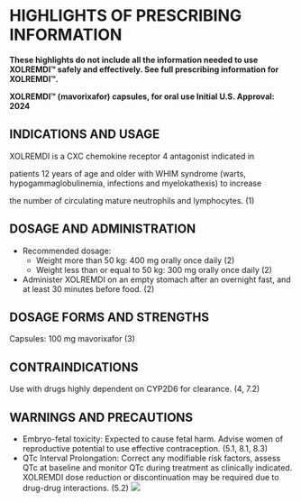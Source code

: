 ﻿# HIGHLIGHTS OF PRESCRIBING INFORMATION

**These highlights do not include all the information needed to use XOLREMDI™ safely and effectively. See full prescribing information for XOLREMDI™.**

**XOLREMDI™ (mavorixafor) capsules, for oral use Initial U.S. Approval: 2024**

## INDICATIONS AND USAGE

XOLREMDI is a CXC chemokine receptor 4 antagonist indicated in

patients 12 years of age and older with WHIM syndrome (warts, hypogammaglobulinemia, infections and myelokathexis) to increase

the number of circulating mature neutrophils and lymphocytes. (1)

## DOSAGE AND ADMINISTRATION

- Recommended dosage:
  - Weight more than 50 kg: 400 mg orally once daily (2)
  - Weight less than or equal to 50 kg: 300 mg orally once daily (2)
- Administer XOLREMDI on an empty stomach after an overnight fast, and at least 30 minutes before food. (2)

## DOSAGE FORMS AND STRENGTHS

Capsules: 100 mg mavorixafor (3)

## CONTRAINDICATIONS

Use with drugs highly dependent on CYP2D6 for clearance. (4, 7.2)

## WARNINGS AND PRECAUTIONS

- Embryo-fetal toxicity: Expected to cause fetal harm. Advise women of reproductive potential to use effective contraception. (5.1, 8.1, 8.3)
- QTc Interval Prolongation: Correct any modifiable risk factors, assess QTc at baseline and monitor QTc during treatment as clinically indicated. XOLREMDI dose reduction or discontinuation may be required due to drug-drug interactions. (5.2) ![](Aspose.Words.c0d57741-1e92-457a-a6ee-a45779083e95.001.png)
